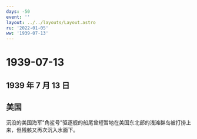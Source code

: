 ```yaml
---
days: -50
event: ''
layout: ../../layouts/Layout.astro
ru: '2022-01-05'
ww: '1939-07-13'
---
```


# 1939-07-13

## 1939 年 7 月 13 日

## 美国

沉没的美国海军"角鲨号"驱逐舰的船尾曾短暂地在美国东北部的浅滩群岛被打捞上来，但残骸又再次沉入水面下。
